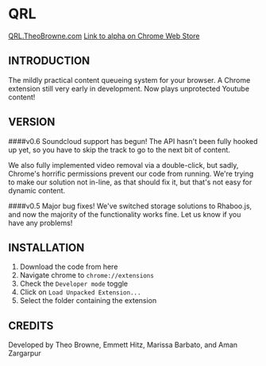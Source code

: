 QRL
==============
[QRL.TheoBrowne.com](http://QRL.TheoBrowne.com)
[Link to alpha on Chrome Web Store](https://chrome.google.com/webstore/detail/qrl-the-dynamic-url-queue/pdnadafbgcpgiameohjhphjpmadeeill)

INTRODUCTION
------------
The mildly practical content queueing system for your browser. A Chrome extension still very early in development. Now plays unprotected Youtube content!

VERSION
------------
####v0.6
Soundcloud support has begun! The API hasn't been fully hooked up yet, so you have to skip the track to go to the next bit of content.

We also fully implemented video removal via a double-click, but sadly, Chrome's horrific permissions prevent our code from running. We're trying to make our solution not in-line, as that should fix it, but that's not easy for dynamic content.

####v0.5
Major bug fixes! We've switched storage solutions to Rhaboo.js, and now the majority of the functionality works fine. Let us know if you have any problems!

INSTALLATION
------------
  1. Download the code from here
  2. Navigate chrome to `chrome://extensions`
  3. Check the `Developer mode` toggle
  4. Click on `Load Unpacked Extension...`
  5. Select the folder containing the extension

CREDITS
------------
Developed by Theo Browne, Emmett Hitz, Marissa Barbato, and Aman Zargarpur